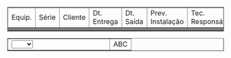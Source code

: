 <table width="98%" border="1" cellspacing="0" cellpadding="0" class="cabecalho">
<tr>
	<td width="220">Equip.</td>
    <td widtd="100">Série</td>
    <td widtd="200">Cliente</td>
    <td widtd="100">Dt. Entrega</td>
	<td widtd="100">Dt. Saída</td>
	<td widtd="100">Prev. Instalação</td>
	<td widtd="100">Tec. Responsável</td>
</tr>
<tr>
	<td colspan="50" bgcolor="#7F7F7F" height="1"></td>
</tr>
</table>

<div id="scroll" divisor="40">
<table width="100%" border="1" cellspacing="0" cellpadding="0">
	<td width="220">
	<select>
		<option value=""></option>
		<option value="">ABC</option>
		<option value="">DEF</option>
	</select>
	</td>
	<td>
		ABC
	</td>
</table>
</div>
